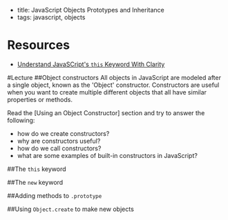 - title: JavaScript Objects Prototypes and Inheritance 
- tags: javascript, objects

# Resources
- [Understand JavaSCript's `this` Keyword With Clarity](http://javascriptissexy.com/understand-javascripts-this-with-clarity-and-master-it/)

#Lecture
##Object constructors
All objects in JavaScript are modeled after a single object, known as the 'Object' constructor. Constructors are useful when you want to create multiple different objects that all have similar properties or methods. 

Read the [Using an Object Constructor] section and try to answer the following: 

- how do we create constructors?
- why are constructors useful?
- how do we call constructors?
- what are some examples of built-in constructors in JavaScript?

##The `this` keyword

##The `new` keyword

##Adding methods to `.prototype`

##Using `Object.create` to make new objects